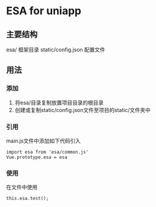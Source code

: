 # ESA for uniapp

## 主要结构

esa/ 框架目录
static/config.json 配置文件

## 用法

### 添加

1. 将esa/目录复制放置项目目录的根目录
2. 创建或复制static/config.json文件至项目的static/文件夹中

### 引用

main.js文件中添加如下代码引入
```
import esa from 'esa/common.js'
Vue.prototype.esa = esa
```

### 使用

在文件中使用
```
this.esa.test();
```

